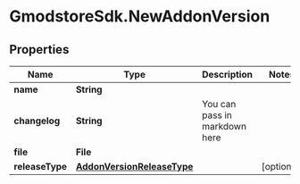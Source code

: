# GmodstoreSdk.NewAddonVersion

## Properties

Name | Type | Description | Notes
------------ | ------------- | ------------- | -------------
**name** | **String** |  | 
**changelog** | **String** | You can pass in markdown here | 
**file** | **File** |  | 
**releaseType** | [**AddonVersionReleaseType**](AddonVersionReleaseType.md) |  | [optional] 


